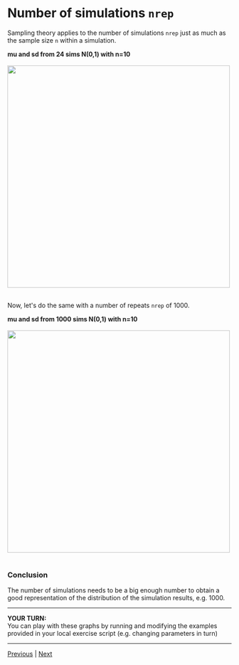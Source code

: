# Number of simulations `nrep`

Sampling theory applies to the number of simulations `nrep` just as much as the sample size `n` within a simulation.

**mu and sd from 24 sims N(0,1) with n=10**  
<br/>
<img src="../assets/musd-24-10-N01.png" width="500">  
<br/>

Now, let's do the same with a number of repeats `nrep` of 1000.  

**mu and sd from 1000 sims N(0,1) with n=10**   
<br/>
<img src="../assets/1000hist10N01.png" width="500">  
<br/>


### Conclusion  
The number of simulations needs to be a big enough number to obtain a good representation of the distribution of the simulation results, e.g. 1000. 

***

**YOUR TURN:**  
You can play with these graphs by running and modifying the examples provided in your local exercise script (e.g. changing parameters in turn)
 

***

[Previous](./sample-size-n.md) | [Next](./dry-rule.md)
